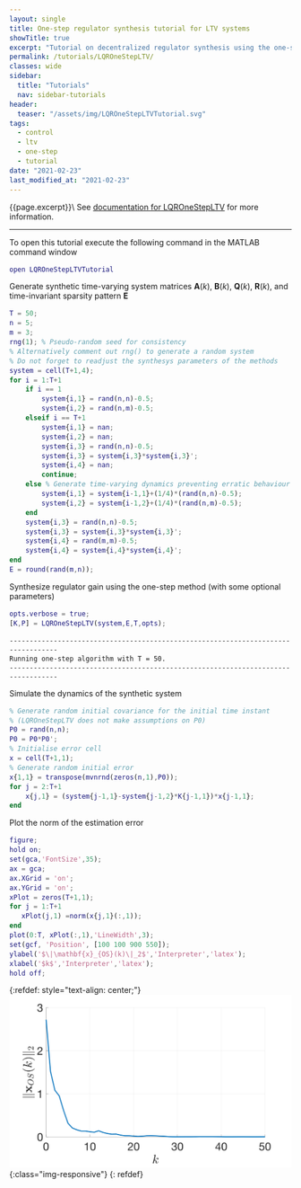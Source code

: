 ```yaml
---
layout: single
title: One-step regulator synthesis tutorial for LTV systems
showTitle: true
excerpt: "Tutorial on decentralized regulator synthesis using the one-step method."
permalink: /tutorials/LQROneStepLTV/
classes: wide
sidebar:
  title: "Tutorials"
  nav: sidebar-tutorials
header:
  teaser: "/assets/img/LQROneStepLTVTutorial.svg"
tags:
  - control
  - ltv
  - one-step
  - tutorial
date: "2021-02-23"
last_modified_at: "2021-02-23"
---
```

{{page.excerpt}}\\
See [documentation for LQROneStepLTV](/documentation/LQROneStepLTV/) for more information.

***

To open this tutorial execute the following command in the MATLAB command window
~~~m
open LQROneStepLTVTutorial
~~~

Generate synthetic time-varying system matrices $\mathbf{A}(k)$, $\mathbf{B}(k)$, $\mathbf{Q}(k)$, $\mathbf{R}(k)$, and time-invariant sparsity pattern $\mathbf{E}$
~~~m
T = 50;
n = 5;
m = 3;
rng(1); % Pseudo-random seed for consistency
% Alternatively comment out rng() to generate a random system
% Do not forget to readjust the synthesys parameters of the methods
system = cell(T+1,4);
for i = 1:T+1
    if i == 1
        system{i,1} = rand(n,n)-0.5;
        system{i,2} = rand(n,m)-0.5;
    elseif i == T+1
        system{i,1} = nan;
        system{i,2} = nan;
        system{i,3} = rand(n,n)-0.5;
        system{i,3} = system{i,3}*system{i,3}';
        system{i,4} = nan;
        continue;
    else % Generate time-varying dynamics preventing erratic behaviour
        system{i,1} = system{i-1,1}+(1/4)*(rand(n,n)-0.5);
        system{i,2} = system{i-1,2}+(1/4)*(rand(n,m)-0.5);
    end
    system{i,3} = rand(n,n)-0.5;
    system{i,3} = system{i,3}*system{i,3}';
    system{i,4} = rand(m,m)-0.5;
    system{i,4} = system{i,4}*system{i,4}';
end
E = round(rand(m,n));
~~~

Synthesize regulator gain using the one-step method (with some optional parameters)
~~~m
opts.verbose = true;
[K,P] = LQROneStepLTV(system,E,T,opts);
~~~
~~~text
----------------------------------------------------------------------------------
Running one-step algorithm with T = 50.
----------------------------------------------------------------------------------
~~~
Simulate the dynamics of the synthetic system
~~~m
% Generate random initial covariance for the initial time instant
% (LQROneStepLTV does not make assumptions on P0)
P0 = rand(n,n);
P0 = P0*P0';
% Initialise error cell
x = cell(T+1,1);
% Generate random initial error
x{1,1} = transpose(mvnrnd(zeros(n,1),P0));
for j = 2:T+1
    x{j,1} = (system{j-1,1}-system{j-1,2}*K{j-1,1})*x{j-1,1};
end
~~~
Plot the norm of the estimation error
~~~m
figure;
hold on;
set(gca,'FontSize',35);
ax = gca;
ax.XGrid = 'on';
ax.YGrid = 'on';
xPlot = zeros(T+1,1);
for j = 1:T+1
   xPlot(j,1) =norm(x{j,1}(:,1));
end
plot(0:T, xPlot(:,1),'LineWidth',3);
set(gcf, 'Position', [100 100 900 550]);
ylabel('$\|\mathbf{x}_{OS}(k)\|_2$','Interpreter','latex');
xlabel('$k$','Interpreter','latex');
hold off;
~~~
{:refdef: style="text-align: center;"}
![image-title-here](/assets/img/LQROneStepLTVTutorial.svg){:class="img-responsive"}
{: refdef}
